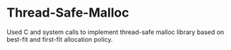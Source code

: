 # Thread-Safe-Malloc
Used C and system calls to implement thread-safe malloc library based on best-fit and first-fit allocation policy.
